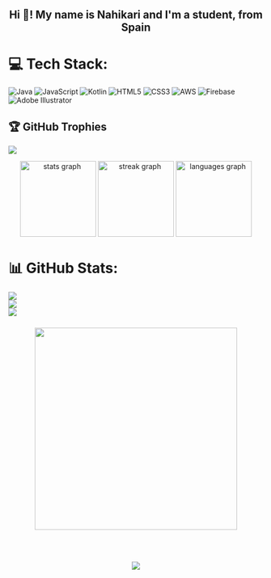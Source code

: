 <h2 align="center">Hi 👋! My name is Nahikari and I'm a student, from Spain</h2>

###

# 💻 Tech Stack:
![Java](https://img.shields.io/badge/java-%23ED8B00.svg?style=for-the-badge&logo=openjdk&logoColor=white) ![JavaScript](https://img.shields.io/badge/javascript-%23323330.svg?style=for-the-badge&logo=javascript&logoColor=%23F7DF1E) ![Kotlin](https://img.shields.io/badge/kotlin-%237F52FF.svg?style=for-the-badge&logo=kotlin&logoColor=white) ![HTML5](https://img.shields.io/badge/html5-%23E34F26.svg?style=for-the-badge&logo=html5&logoColor=white) ![CSS3](https://img.shields.io/badge/css3-%231572B6.svg?style=for-the-badge&logo=css3&logoColor=white) ![AWS](https://img.shields.io/badge/AWS-%23FF9900.svg?style=for-the-badge&logo=amazon-aws&logoColor=white) ![Firebase](https://img.shields.io/badge/firebase-%23039BE5.svg?style=for-the-badge&logo=firebase) ![Adobe Illustrator](https://img.shields.io/badge/adobe%20illustrator-%23FF9A00.svg?style=for-the-badge&logo=adobe%20illustrator&logoColor=white)

## 🏆 GitHub Trophies
![](https://github-profile-trophy.vercel.app/?username=SasoriAka96&theme=dracula&no-frame=false&no-bg=true&margin-w=4)

<div align="center">
  <img src="https://github-readme-stats.vercel.app/api?username=SasoriAka96&hide_title=false&hide_rank=false&show_icons=true&include_all_commits=true&count_private=true&disable_animations=false&theme=dracula&locale=en&hide_border=false" height="150" alt="stats graph"  />
  <img src="https://streak-stats.demolab.com?user=SasoriAka96&locale=en&mode=daily&theme=dracula&hide_border=false&border_radius=5" height="150" alt="streak graph"  />
  <img src="https://github-readme-stats.vercel.app/api/top-langs?username=SasoriAka96&locale=en&hide_title=false&layout=compact&card_width=320&langs_count=5&theme=dracula&hide_border=false" height="150" alt="languages graph"  />
</div>


# 📊 GitHub Stats:
![](https://github-readme-stats.vercel.app/api?username=SasoriAka96&theme=dracula&hide_border=true&include_all_commits=true&count_private=true)<br/>
![](https://github-readme-streak-stats.herokuapp.com/?user=SasoriAka96&theme=dracula&hide_border=true)<br/>
![](https://github-readme-stats.vercel.app/api/top-langs/?username=SasoriAka96&theme=dracula&hide_border=true&include_all_commits=true&count_private=true&layout=compact)

###

<div align="center">
  <img height="400" src="https://media.tenor.com/OA7pfeGQLh8AAAAi/cat.gif"  />
</div>

###

<br clear="both">


###

<div align="center">
  <img src="https://profile-counter.glitch.me/SasoriAka96/count.svg?"  />
</div>

###

